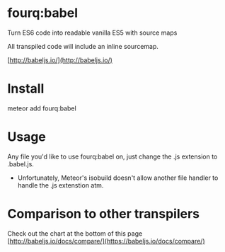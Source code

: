 # fourq:babel

Turn ES6 code into readable vanilla ES5 with source maps

All transpiled code will include an inline sourcemap.

[http://babeljs.io/](http://babeljs.io/)

# Install

meteor add fourq:babel

# Usage

Any file you'd like to use fourq:babel on, just change the .js extension to .babel.js.

* Unfortunately, Meteor's isobuild doesn't allow another file handler to handle the .js extenstion atm.


# Comparison to other transpilers

Check out the chart at the bottom of this page [http://babeljs.io/docs/compare/](https://babeljs.io/docs/compare/)
